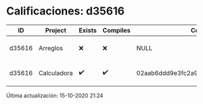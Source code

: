 # Calificaciones: d35616
|ID|Project|Exists|Compiles|CommitHash|CommitDate|CheckDate|Comments|
|-|-|-|-|-|-|-|-|
|d35616|Arreglos|❌|❌|NULL|NULL|15-10-2020 21:24:20|No se encontró el archivo en PracticasComputacionI/Arreglos/Arreglos.cpp|
|d35616|Calculadora|✔️|✔️|02aab6ddd9e3fc2a91f84970dd1a59ce8c4ba563|11-10-2020 20:51:50|15-10-2020 21:24:17|NULL|

Última actualización: 15-10-2020 21:24